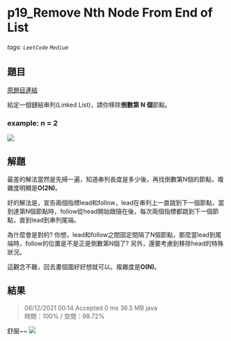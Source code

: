 # p19_Remove Nth Node From End of List

###### tags: `LeetCode` `Medium`

## 題目
[原題目連結](https://leetcode.com/problems/remove-nth-node-from-end-of-list/)

給定一個鏈結串列(Linked List)，請你移除**倒數第 N 個**節點。

### example: n = 2

![](https://i.imgur.com/y5lIoVI.png)

## 解題
最差的解法當然是先掃一遍，知道串列長度是多少後，再找倒數第N個的節點，複雜度明顯是**O(2N)**。

好的解法是，宣告兩個指標lead和follow，lead在串列上一直跳到下一個節點，當到達第N個節點時，follow從head開始跟隨在後，每次兩個指標都跳到下一個節點，直到lead到串列尾端。

為什麼會是對的? 你想，lead和follow之間固定間隔了N個節點，那麼當lead到尾端時，follow的位置是不是正是倒數第N個了? 另外，還要考慮到移除head的特殊狀況。

這觀念不難，回去畫個圖好好想就可以。複雜度是**O(N)**。

## 結果
> 06/12/2021 00:14	Accepted	0 ms	36.5 MB	java  
> 時間：100% / 空間：98.72%

舒服~~
![](https://i.imgur.com/fdQ8xAy.png)
